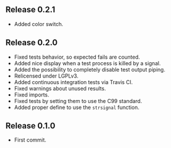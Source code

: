 ## Release 0.2.1

* Added color switch.

## Release 0.2.0

* Fixed tests behavior, so expected fails are counted.
* Added nice display when a test process is killed by a signal.
* Added the possibility to completely disable test output piping.
* Relicensed under LGPLv3.
* Added continuous integration tests via Travis CI.
* Fixed warnings about unused results.
* Fixed imports.
* Fixed tests by setting them to use the C99 standard.
* Added proper define to use the `strsignal` function.

## Release 0.1.0

* First commit.
